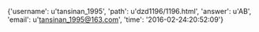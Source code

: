 {'username': u'tansinan_1995', 'path': u'dzd1196/1196.html', 'answer': u'AB', 'email': u'tansinan_1995@163.com', 'time': '2016-02-24:20:52:09'}